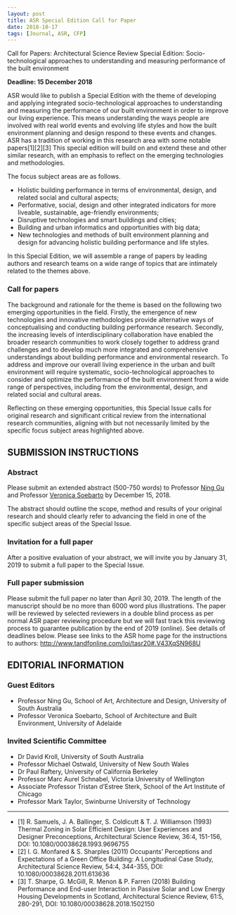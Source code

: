 ```yaml
---
layout: post
title: ASR Special Edition Call for Paper
date: 2018-10-17
tags: [Journal, ASR, CFP]
---
```


Call for Papers: Architectural Science Review Special Edition: Socio-technological approaches to understanding and measuring performance of the built environment

**Deadline: 15 December 2018**

ASR would like to publish a Special Edition with the theme of developing and applying integrated socio-technological approaches to understanding and measuring the performance of our built environment in order to improve our living experience. This means understanding the ways people are involved with real world events and evolving life styles and how the built environment planning and design respond to these events and changes. ASR has a tradition of working in this research area with some notable papers[1][2][3] This special edition will build on and extend these and other similar research, with an emphasis to reflect on the emerging technologies and methodologies.

The focus subject areas are as follows.
* Holistic building performance in terms of environmental, design, and related social and cultural aspects;
* Performative, social, design and other integrated indicators for more liveable, sustainable, age-friendly environments;
* Disruptive technologies and smart buildings and cities;
* Building and urban informatics and opportunities with big data;
* New technologies and methods of built environment planning and design for advancing holistic building performance and life styles.

In this Special Edition, we will assemble a range of papers by leading authors and research teams on a wide range of topics that are intimately related to the themes above.

### Call for papers
The background and rationale for the theme is based on the following two emerging opportunities in the field. Firstly, the emergence of new technologies and innovative methodologies provide alternative ways of conceptualising and conducting building performance research. Secondly, the increasing levels of interdisciplinary collaboration have enabled the broader research communities to work closely together to address grand challenges and to develop much more integrated and comprehensive understandings about building performance and environmental research. To address and improve our overall living experience in the urban and built environment will require systematic, socio-technological approaches to consider and optimize the performance of the built environment from a wide range of perspectives, including from the environmental, design, and related social and cultural areas.

Reflecting on these emerging opportunities, this Special Issue calls for original research and significant critical review from the international research communities, aligning with but not necessarily limited by the specific focus subject areas highlighted above.

## SUBMISSION INSTRUCTIONS

### Abstract
Please submit an extended abstract (500-750 words) to Professor [Ning Gu](mailto:Ning.Gu@unisa.edu.au) and
Professor [Veronica Soebarto](mailto:Veronica.Soebarto@adelaide.edu.au) by December 15, 2018.

The abstract should outline the scope, method and results of your original research and should clearly refer to advancing the field in one of the specific subject areas of the Special Issue.

### Invitation for a full paper
After a positive evaluation of your abstract, we will invite you by January 31, 2019 to submit a full paper to the Special Issue.

### Full paper submission
Please submit the full paper no later than April 30, 2019. The length of the manuscript should be no more than 6000 word plus illustrations. The paper will be reviewed by selected reviewers in a double blind process as per normal ASR paper reviewing procedure but we will fast track this reviewing process to guarantee publication by the end of 2019 (online). See details of deadlines below. Please see links to the ASR home page for the instructions to authors: http://www.tandfonline.com/loi/tasr20#.V43XqSN968U

## EDITORIAL INFORMATION

### Guest Editors
* Professor Ning Gu, School of Art, Architecture and Design, University of South Australia
* Professor Veronica Soebarto, School of Architecture and Built Environment, University of Adelaide

### Invited Scientific Committee
* Dr David Kroll, University of South Australia
* Professor Michael Ostwald, University of New South Wales
* Dr Paul Raftery, University of California Berkeley
* Professor Marc Aurel Schnabel, Victoria University of Wellington
* Associate Professor Tristan d’Estree Sterk, School of the Art Institute of Chicago
* Professor Mark Taylor, Swinburne University of Technology

----
* [1] R. Samuels, J. A. Ballinger, S. Coldicutt & T. J. Williamson (1993) Thermal Zoning in Solar Efficient Design: User Experiences and Designer Preconceptions, Architectural Science Review, 36:4, 151-156, DOI: 10.1080/00038628.1993.9696755
* [2] I. G. Monfared & S. Sharples (2011) Occupants’ Perceptions and Expectations of a Green Office Building: A Longitudinal Case Study, Architectural Science Review, 54:4, 344-355, DOI: 10.1080/00038628.2011.613636
* [3] T. Sharpe, G. McGill, R. Menon & P. Farren (2018) Building Performance and End-user Interaction in Passive Solar and Low Energy Housing Developments in Scotland, Architectural Science Review, 61:5, 280-291, DOI: 10.1080/00038628.2018.1502150
